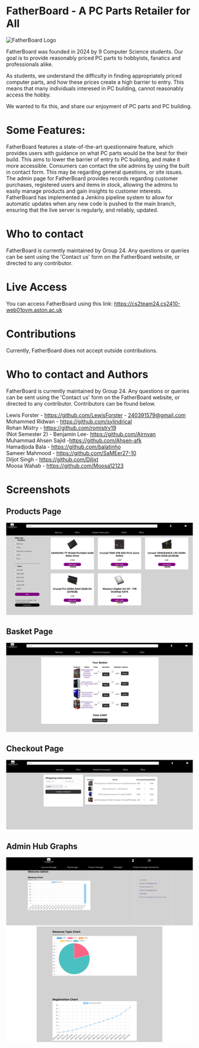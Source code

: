 # FatherBoard - A PC Parts Retailer for All

![FatherBoard Logo](https://cs2team24.cs2410-web01pvm.aston.ac.uk/images/front_images/FatherboardBackground.png)

FatherBoard was founded in 2024 by 9 Computer Science students.
Our goal is to provide reasonably priced PC parts to hobbyists, fanatics and professionals alike.

As students, we understand the difficulty in finding appropriately priced computer parts, and how these prices create a high barrier to entry. This means that many individuals interesed in PC building, cannot reasonably access the hobby.

We wanted to fix this, and share our enjoyment of PC parts and PC building.


# Some Features:
FatherBoard features a state-of-the-art questionnaire feature, which provides users with guidance on what PC parts would be the best for their build. This aims to lower the barrier of entry to PC building, and make it more accessible. 
Consumers can contact the site admins by using the built in contact form. This may be regarding general questions, or site issues.
The admin page for FatherBoard provides records regarding customer purchases, registered users and items in stock, allowing the admins to easily manage products and gain insights to customer interests.
FatherBoard has implemented a Jenkins pipeline system to allow for automatic updates when any new code is pushed to the main branch, ensuring that the live server is regularly, and reliably, updated.

# Who to contact
FatherBoard is currently maintained by Group 24.
Any questions or queries can be sent using the 'Contact us' form on the FatherBoard website, or directed to any contributor.

# Live Access
You can access FatherBoard using this link: https://cs2team24.cs2410-web01pvm.aston.ac.uk

# Contributions
Currently, FatherBoard does not accept outside contributions.

# Who to contact and Authors
FatherBoard is currently maintained by Group 24.
Any questions or queries can be sent using the 'Contact us' form on the FatherBoard website, or directed to any contributor.
Contributors can be found below.

Lewis Forster - https://github.com/LewisForster - 240391579@gmail.com <br/>
Mohammed Ridwan - https://github.com/sylindrical <br/>
Rohan Mistry - https://github.com/romistry19 <br/>
(Not Semester 2) - Benjamin Lee- https://github.com/Airnyan <br/>
Muhammad Ahsen Sajid -https://github.com/Ahsen-afk <br/>
Hamadjoda Bala - https://github.com/balatinho <br/>
Sameer Mahmood - https://github.com/SaMEer27-10 <br/>
Diljot Singh - https://github.com/Diljxt <br/>
Moosa Wahab - https://github.com/Moosa12123 <br/>


# Screenshots

## Products Page
![Products Page](https://github.com/Group24-Work/FatherBoard/blob/main/Fatherboard/read-me-images/Products.png?raw=true)

## Basket Page
![Basket Page](https://github.com/Group24-Work/FatherBoard/blob/main/Fatherboard/read-me-images/Basket.png?raw=true)

## Checkout Page
![Checkout Page](https://github.com/Group24-Work/FatherBoard/blob/main/Fatherboard/read-me-images/Checkout.png?raw=true)

## Admin Hub Graphs
![Admin Hub Revenue Graph](https://github.com/Group24-Work/FatherBoard/blob/6421faaf481d570dccc8ec9a2093d703865cc3d1/Fatherboard/read-me-images/Admin1.png?raw=true)
![Admin Hub Revenue by Type and User Registration Graph](https://github.com/Group24-Work/FatherBoard/blob/6421faaf481d570dccc8ec9a2093d703865cc3d1/Fatherboard/read-me-images/Admin2.png?raw=true)
